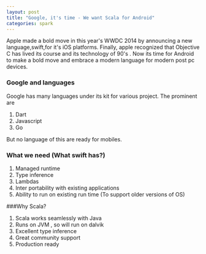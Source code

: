 ```yaml
---           
layout: post
title: "Google, it's time - We want Scala for Android"
categories: spark
---
```

Apple made a bold move in this year's WWDC 2014 by announcing a new language,swift,for it's iOS platforms. Finally, apple recognized that Objective C has lived its course and its technology of 90's . Now its time for Android to make a bold move and embrace a modern language for modern post pc devices.

### Google and languages

Google has many languages under its kit for various project. The prominent are
  1. Dart 
  2. Javascript
  3. Go
 
 But no language of this are ready for mobiles.

 ### What we need (What swift has?)

 1. Managed runtime
 2. Type inference
 3. Lambdas 
 4. Inter portability with existing applications
 5. Ability to run on existing run time (To support older versions of OS)

###Why Scala?

1. Scala works seamlessly with Java
2. Runs on JVM , so will run on dalvik
3. Excellent type inference
4. Great community support
5. Production ready



